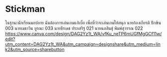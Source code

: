 # Stickman
ในฐานะนักเรียนมอปลาย ฉันต้องการเล่นเกมแก้เบื่อ เพื่อที่ว่าจะเล่นเกมให้สนุก
นายก้องเกียรติ ปักษิน 003
นายเมธาวิน บูรณะ 033
นายธีรเดช ประเสริฐ 021
นายนภสินธุ์ พิมพ์สุวรรณ 022
https://www.canva.com/design/DAG2Yz1t_WA/vfKu_neTP6mUGfMgGCf11w/edit?utm_content=DAG2Yz1t_WA&utm_campaign=designshare&utm_medium=link2&utm_source=sharebutton
